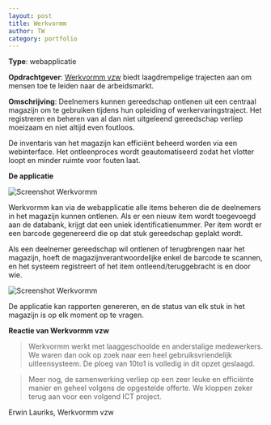 ```yaml
---
layout: post
title: Werkvormm
author: TW
category: portfolio
---
```

**Type**: webapplicatie

**Opdrachtgever**: [Werkvormm vzw](http://www.werkvormm.be/) biedt laagdrempelige trajecten aan om mensen toe te leiden naar de arbeidsmarkt. 

**Omschrijving**: Deelnemers kunnen gereedschap ontlenen uit een centraal magazijn om te gebruiken tijdens hun opleiding of werkervaringstraject. Het registreren en beheren van al dan niet uitgeleend gereedschap verliep moeizaam en niet altijd even foutloos.  

De inventaris van het magazijn kan efficiënt beheerd worden via een webinterface. Het ontleenproces wordt geautomatiseerd zodat het vlotter loopt en minder ruimte voor fouten laat.

**De applicatie**

<img src="http://blog.10to1.be/img/portfolio_wrkvrmm_01.png" alt="Screenshot Werkvormm"/>

Werkvormm kan via de webapplicatie alle items beheren die de deelnemers in het magazijn kunnen ontlenen. Als er een nieuw item wordt toegevoegd aan de databank, krijgt dat een uniek identificatienummer. Per item wordt er een barcode gegenereerd die op dat stuk gereedschap geplakt wordt.

Als een deelnemer gereedschap wil ontlenen of terugbrengen naar het magazijn, hoeft de magazijnverantwoordelijke enkel de barcode te scannen, en het systeem registreert of het item ontleend/teruggebracht is en door wie.

<img src="http://blog.10to1.be/img/portfolio_wrkvrmm_02.png" alt="Screenshot Werkvormm"/>

De applicatie kan rapporten genereren, en de status van elk stuk in het magazijn is op elk moment op te vragen.

**Reactie van Werkvormm vzw**

>Werkvormm werkt met laaggeschoolde en anderstalige medewerkers. We waren dan ook op zoek naar een heel gebruiksvriendelijk uitleensysteem. De ploeg van 10to1 is volledig in dit opzet geslaagd.  

>Meer nog, de samenwerking verliep op een zeer leuke en efficiënte manier en geheel volgens de opgestelde offerte. We kloppen zeker terug aan voor een volgend ICT project.

Erwin Lauriks, Werkvormm vzw

